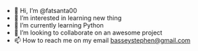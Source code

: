 - 👋 Hi, I’m @fatsanta00
- 👀 I’m interested in learning new thing
- 🌱 I’m currently learning Python
- 💞️ I’m looking to collaborate on an awesome project
- 📫 How to reach me on my email basseystephen@gmail.com

<!---
fatsanta00/fatsanta00 is a ✨ special ✨ repository because its `README.md` (this file) appears on your GitHub profile.
You can click the Preview link to take a look at your changes.
--->
